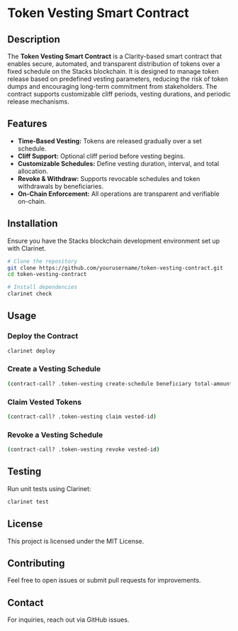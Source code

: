 # Token Vesting Smart Contract

## Description
The **Token Vesting Smart Contract** is a Clarity-based smart contract that enables secure, automated, and transparent distribution of tokens over a fixed schedule on the Stacks blockchain. It is designed to manage token release based on predefined vesting parameters, reducing the risk of token dumps and encouraging long-term commitment from stakeholders. The contract supports customizable cliff periods, vesting durations, and periodic release mechanisms.

## Features
- **Time-Based Vesting:** Tokens are released gradually over a set schedule.
- **Cliff Support:** Optional cliff period before vesting begins.
- **Customizable Schedules:** Define vesting duration, interval, and total allocation.
- **Revoke & Withdraw:** Supports revocable schedules and token withdrawals by beneficiaries.
- **On-Chain Enforcement:** All operations are transparent and verifiable on-chain.

## Installation
Ensure you have the Stacks blockchain development environment set up with Clarinet.

```sh
# Clone the repository
git clone https://github.com/yourusername/token-vesting-contract.git
cd token-vesting-contract

# Install dependencies
clarinet check
```

## Usage
### Deploy the Contract
```sh
clarinet deploy
```

### Create a Vesting Schedule
```sh
(contract-call? .token-vesting create-schedule beneficiary total-amount start-time cliff-duration vesting-duration interval)
```

### Claim Vested Tokens
```sh
(contract-call? .token-vesting claim vested-id)
```

### Revoke a Vesting Schedule
```sh
(contract-call? .token-vesting revoke vested-id)
```

## Testing
Run unit tests using Clarinet:
```sh
clarinet test
```

## License
This project is licensed under the MIT License.

## Contributing
Feel free to open issues or submit pull requests for improvements.

## Contact
For inquiries, reach out via GitHub issues.

